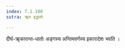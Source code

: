 ```yaml
---
index: 7.1.100
sutra: ॠत इद्धातोः

---
```

दीर्घ-ॠकारान्त-धातोः अङ्गस्य अन्तिमवर्णस्य इकारादेशः भवति । 